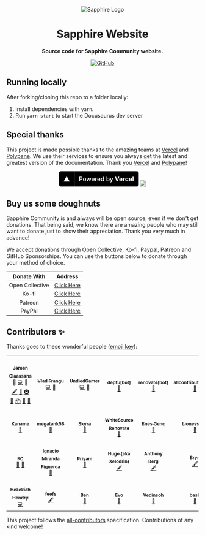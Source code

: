 <div align="center">

![Sapphire Logo](https://cdn.skyra.pw/gh-assets/sapphire-banner.png)

# Sapphire Website

**Source code for Sapphire Community website.**

[![GitHub](https://img.shields.io/github/license/sapphiredev/website)](https://github.com/sapphiredev/website/blob/main/LICENSE.md)

</div>

## Running locally

After forking/cloning this repo to a folder locally:

1. Install dependencies with `yarn`.
2. Run `yarn start` to start the Docusaurus dev server

## Special thanks

This project is made possible thanks to the amazing teams at [Vercel] and [Polypane]. We use their services to ensure
you always get the latest and greatest version of the documentation. Thank you [Vercel] and [Polypane]!

<div align="center">
<a href="https://vercel.com?utm_source=sapphiredev&utm_campaign=oss"><img height="40" src="./static/img/powered-by-vercel.svg" /></a>
<a href="https://polypane.app"><img height="40" src="./static/img/powered-by-polypane.svg" /></a>
</div>

## Buy us some doughnuts

Sapphire Community is and always will be open source, even if we don't get donations. That being said, we know there are
amazing people who may still want to donate just to show their appreciation. Thank you very much in advance!

We accept donations through Open Collective, Ko-fi, Paypal, Patreon and GitHub Sponsorships. You can use the buttons
below to donate through your method of choice.

|   Donate With   |                       Address                       |
| :-------------: | :-------------------------------------------------: |
| Open Collective | [Click Here](https://sapphirejs.dev/opencollective) |
|      Ko-fi      |      [Click Here](https://sapphirejs.dev/kofi)      |
|     Patreon     |    [Click Here](https://sapphirejs.dev/patreon)     |
|     PayPal      |     [Click Here](https://sapphirejs.dev/paypal)     |

## Contributors ✨

Thanks goes to these wonderful people ([emoji key](https://allcontributors.org/docs/en/emoji-key)):

<!-- ALL-CONTRIBUTORS-LIST:START - Do not remove or modify this section -->
<!-- prettier-ignore-start -->
<!-- markdownlint-disable -->
<table>
  <tr>
    <td align="center"><a href="https://favware.tech/"><img src="https://avatars3.githubusercontent.com/u/4019718?v=4?s=100" width="100px;" alt=""/><br /><sub><b>Jeroen Claassens</b></sub></a><br /><a href="https://github.com/sapphiredev/website/issues?q=author%3Afavna" title="Bug reports">🐛</a> <a href="https://github.com/sapphiredev/website/commits?author=favna" title="Code">💻</a> <a href="https://github.com/sapphiredev/website/commits?author=favna" title="Documentation">📖</a> <a href="#content-favna" title="Content">🖋</a> <a href="#design-favna" title="Design">🎨</a> <a href="#infra-favna" title="Infrastructure (Hosting, Build-Tools, etc)">🚇</a> <a href="#maintenance-favna" title="Maintenance">🚧</a> <a href="#platform-favna" title="Packaging/porting to new platform">📦</a> <a href="#projectManagement-favna" title="Project Management">📆</a> <a href="https://github.com/sapphiredev/website/pulls?q=is%3Apr+reviewed-by%3Afavna" title="Reviewed Pull Requests">👀</a></td>
    <td align="center"><a href="https://github.com/vladfrangu"><img src="https://avatars.githubusercontent.com/u/17960496?v=4?s=100" width="100px;" alt=""/><br /><sub><b>Vlad Frangu</b></sub></a><br /><a href="https://github.com/sapphiredev/website/commits?author=vladfrangu" title="Code">💻</a> <a href="https://github.com/sapphiredev/website/commits?author=vladfrangu" title="Documentation">📖</a></td>
    <td align="center"><a href="https://github.com/UndiedGamer"><img src="https://avatars.githubusercontent.com/u/84702365?v=4?s=100" width="100px;" alt=""/><br /><sub><b>UndiedGamer</b></sub></a><br /><a href="https://github.com/sapphiredev/website/commits?author=UndiedGamer" title="Code">💻</a> <a href="https://github.com/sapphiredev/website/commits?author=UndiedGamer" title="Documentation">📖</a></td>
    <td align="center"><a href="https://github.com/apps/depfu"><img src="https://avatars.githubusercontent.com/in/715?v=4?s=100" width="100px;" alt=""/><br /><sub><b>depfu[bot]</b></sub></a><br /><a href="#maintenance-depfu[bot]" title="Maintenance">🚧</a></td>
    <td align="center"><a href="https://github.com/apps/renovate"><img src="https://avatars.githubusercontent.com/in/2740?v=4?s=100" width="100px;" alt=""/><br /><sub><b>renovate[bot]</b></sub></a><br /><a href="#maintenance-renovate[bot]" title="Maintenance">🚧</a></td>
    <td align="center"><a href="https://github.com/apps/allcontributors"><img src="https://avatars.githubusercontent.com/in/23186?v=4?s=100" width="100px;" alt=""/><br /><sub><b>allcontributors[bot]</b></sub></a><br /><a href="#maintenance-allcontributors[bot]" title="Maintenance">🚧</a></td>
    <td align="center"><a href="https://github.com/apps/dependabot"><img src="https://avatars.githubusercontent.com/in/29110?v=4?s=100" width="100px;" alt=""/><br /><sub><b>dependabot[bot]</b></sub></a><br /><a href="#maintenance-dependabot[bot]" title="Maintenance">🚧</a></td>
  </tr>
  <tr>
    <td align="center"><a href="https://kaname.netlify.app/"><img src="https://avatars.githubusercontent.com/u/56084970?v=4?s=100" width="100px;" alt=""/><br /><sub><b>Kaname</b></sub></a><br /><a href="https://github.com/sapphiredev/website/commits?author=kaname-png" title="Documentation">📖</a></td>
    <td align="center"><a href="https://megatank58.me/"><img src="https://avatars.githubusercontent.com/u/51410502?v=4?s=100" width="100px;" alt=""/><br /><sub><b>megatank58</b></sub></a><br /><a href="https://github.com/sapphiredev/website/commits?author=megatank58" title="Documentation">📖</a></td>
    <td align="center"><a href="https://skyra.pw/"><img src="https://avatars.githubusercontent.com/u/61647701?v=4?s=100" width="100px;" alt=""/><br /><sub><b>Skyra</b></sub></a><br /><a href="#maintenance-NM-EEA-Y" title="Maintenance">🚧</a></td>
    <td align="center"><a href="https://renovate.whitesourcesoftware.com/"><img src="https://avatars.githubusercontent.com/u/25180681?v=4?s=100" width="100px;" alt=""/><br /><sub><b>WhiteSource Renovate</b></sub></a><br /><a href="#maintenance-renovate-bot" title="Maintenance">🚧</a></td>
    <td align="center"><a href="https://enesgenc.gen.tr/"><img src="https://avatars.githubusercontent.com/u/61084101?v=4?s=100" width="100px;" alt=""/><br /><sub><b>Enes Genç</b></sub></a><br /><a href="#maintenance-enxg" title="Maintenance">🚧</a></td>
    <td align="center"><a href="https://github.com/Lioness100"><img src="https://avatars.githubusercontent.com/u/65814829?v=4?s=100" width="100px;" alt=""/><br /><sub><b>Lioness100</b></sub></a><br /><a href="https://github.com/sapphiredev/website/commits?author=Lioness100" title="Documentation">📖</a></td>
    <td align="center"><a href="https://sly-little-fox.ru"><img src="https://avatars.githubusercontent.com/u/69681150?v=4?s=100" width="100px;" alt=""/><br /><sub><b>Sly-Little-Fox</b></sub></a><br /><a href="https://github.com/sapphiredev/website/commits?author=Sly-Little-Fox" title="Documentation">📖</a></td>
  </tr>
  <tr>
    <td align="center"><a href="https://fc5570.me/"><img src="https://avatars.githubusercontent.com/u/68158483?v=4?s=100" width="100px;" alt=""/><br /><sub><b>FC</b></sub></a><br /><a href="https://github.com/sapphiredev/website/commits?author=FC5570" title="Documentation">📖</a> <a href="https://github.com/sapphiredev/website/issues?q=author%3AFC5570" title="Bug reports">🐛</a></td>
    <td align="center"><a href="https://github.com/IgnacioNMiranda"><img src="https://avatars.githubusercontent.com/u/38511917?v=4?s=100" width="100px;" alt=""/><br /><sub><b>Ignacio Miranda Figueroa</b></sub></a><br /><a href="https://github.com/sapphiredev/website/issues?q=author%3AIgnacioNMiranda" title="Bug reports">🐛</a></td>
    <td align="center"><a href="https://github.com/r-priyam"><img src="https://avatars.githubusercontent.com/u/50884372?v=4?s=100" width="100px;" alt=""/><br /><sub><b>Priyam</b></sub></a><br /><a href="https://github.com/sapphiredev/website/commits?author=r-priyam" title="Documentation">📖</a></td>
    <td align="center"><a href="https://github.com/HugoFerrant"><img src="https://avatars.githubusercontent.com/u/17296678?v=4?s=100" width="100px;" alt=""/><br /><sub><b>Hugo (aka Xelodrin)</b></sub></a><br /><a href="#content-HugoFerrant" title="Content">🖋</a></td>
    <td align="center"><a href="https://github.com/smyalygames"><img src="https://avatars.githubusercontent.com/u/7905095?v=4?s=100" width="100px;" alt=""/><br /><sub><b>Anthony Berg</b></sub></a><br /><a href="#content-smyalygames" title="Content">🖋</a></td>
    <td align="center"><a href="https://bryn.host/"><img src="https://avatars.githubusercontent.com/u/2558495?v=4?s=100" width="100px;" alt=""/><br /><sub><b>Bryn</b></sub></a><br /><a href="#content-AnotherBrynAlt" title="Content">🖋</a></td>
    <td align="center"><a href="https://github.com/hugil"><img src="https://avatars.githubusercontent.com/u/35702510?v=4?s=100" width="100px;" alt=""/><br /><sub><b>Hugo Gillberg</b></sub></a><br /><a href="#content-hugil" title="Content">🖋</a></td>
  </tr>
  <tr>
    <td align="center"><a href="https://github.com/RealShadowNova"><img src="https://avatars.githubusercontent.com/u/46537907?v=4?s=100" width="100px;" alt=""/><br /><sub><b>Hezekiah Hendry</b></sub></a><br /><a href="https://github.com/sapphiredev/website/commits?author=RealShadowNova" title="Code">💻</a></td>
    <td align="center"><a href="https://github.com/feefs"><img src="https://avatars.githubusercontent.com/u/25848712?v=4?s=100" width="100px;" alt=""/><br /><sub><b>feefs</b></sub></a><br /><a href="#content-feefs" title="Content">🖋</a></td>
    <td align="center"><a href="https://github.com/BenSegal855"><img src="https://avatars.githubusercontent.com/u/34194692?v=4?s=100" width="100px;" alt=""/><br /><sub><b>Ben</b></sub></a><br /><a href="https://github.com/sapphiredev/website/commits?author=BenSegal855" title="Documentation">📖</a></td>
    <td align="center"><a href="https://github.com/EvolutionX-10"><img src="https://avatars.githubusercontent.com/u/85353424?v=4?s=100" width="100px;" alt=""/><br /><sub><b>Evo</b></sub></a><br /><a href="https://github.com/sapphiredev/website/commits?author=EvolutionX-10" title="Documentation">📖</a></td>
    <td align="center"><a href="https://github.com/Vedinsoh"><img src="https://avatars.githubusercontent.com/u/16418183?v=4?s=100" width="100px;" alt=""/><br /><sub><b>Vedinsoh</b></sub></a><br /><a href="https://github.com/sapphiredev/website/commits?author=Vedinsoh" title="Documentation">📖</a></td>
    <td align="center"><a href="https://github.com/BashGuy10"><img src="https://avatars.githubusercontent.com/u/63826227?v=4?s=100" width="100px;" alt=""/><br /><sub><b>bash</b></sub></a><br /><a href="https://github.com/sapphiredev/website/commits?author=BashGuy10" title="Documentation">📖</a></td>
    <td align="center"><a href="https://github.com/yuansheng1549"><img src="https://avatars.githubusercontent.com/u/75909450?v=4?s=100" width="100px;" alt=""/><br /><sub><b>yuansheng1549</b></sub></a><br /><a href="https://github.com/sapphiredev/website/commits?author=yuansheng1549" title="Documentation">📖</a></td>
  </tr>
</table>

<!-- markdownlint-restore -->
<!-- prettier-ignore-end -->

<!-- ALL-CONTRIBUTORS-LIST:END -->

This project follows the [all-contributors](https://github.com/all-contributors/all-contributors) specification.
Contributions of any kind welcome!

[vercel]: https://vercel.com?utm_source=sapphiredev&utm_campaign=oss
[polypane]: https://polypane.app
